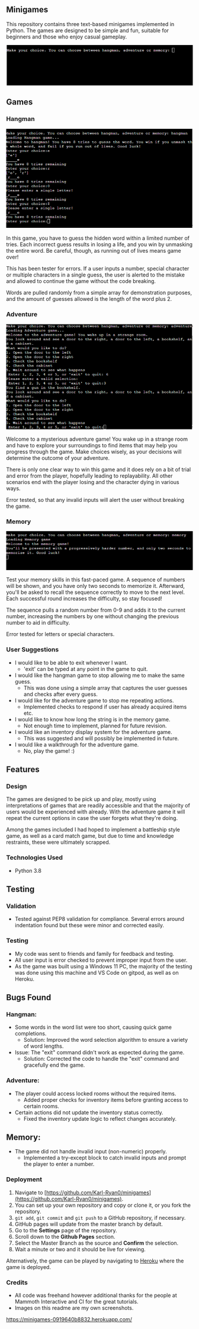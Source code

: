 ## Minigames
This repository contains three text-based minigames implemented in Python. The games are designed to be simple and fun, suitable for beginners and those who enjoy casual gameplay.

![The opening screen](/assets/images/opening.png)

## Games

### Hangman
![Hangman](/assets/images/hangman.png)

In this game, you have to guess the hidden word within a limited number of tries. Each incorrect guess results in losing a life, and you win by unmasking the entire word. Be careful, though, as running out of lives means game over!

This has been tester for errors. If a user inputs a number, special character or multiple characters in a single guess, the user is alerted to the mistake and allowed to continue the game without the code breaking.

Words are pulled randomly from a simple array for demonstration purposes, and the amount of guesses allowed is the length of the word plus 2.

### Adventure
![Adventure](/assets/images/adventure.png)

Welcome to a mysterious adventure game! You wake up in a strange room and have to explore your surroundings to find items that may help you progress through the game. Make choices wisely, as your decisions will determine the outcome of your adventure.

There is only one clear way to win this game and it does rely on a bit of trial and error from the player, hopefully leading to replayability. All other scenarios end with the player losing and the character dying in various ways.

Error tested, so that any invalid inputs will alert the user without breaking the game.

### Memory
![Memory](/assets/images/memory.png)

Test your memory skills in this fast-paced game. A sequence of numbers will be shown, and you have only two seconds to memorize it. Afterward, you'll be asked to recall the sequence correctly to move to the next level. Each successful round increases the difficulty, so stay focused!

The sequence pulls a random number from 0-9 and adds it to the current number, increasing the numbers by one without changing the previous number to aid in difficulty.

Error tested for letters or special characters.

### User Suggestions
* I would like to be able to exit whenever I want.
  * 'exit' can be typed at any point in the game to quit.
* I would like the hangman game to stop allowing me to make the same guess.
  * This was done using a simple array that captures the user guesses and checks after every guess.
* I would like for the adventure game to stop me repeating actions.
  * Implemented checks to respond if user has already acquired items etc.
* I would like to know how long the string is in the memory game.
  * Not enough time to implement, planned for future revision.
* I would like an inventory display system for the adventure game.
  * This was suggested and will possibly be implemented in future.
* I would like a walkthrough for the adventure game.
  * No, play the game! :)

## Features


### Design
The games are designed to be pick up and play, mostly using interpretations of games that are readily accessible and that the majority of users would be experienced with already. With the adventure game it will repeat the current options in case the user forgets what they're doing.

Among the games included I had hoped to implement a battleship style game, as well as a card match game, but due to time and knowledge restraints, these were ultimately scrapped.

### Technologies Used
* Python 3.8

## Testing
### Validation
* Tested against PEP8 validation for compliance. Several errors around indentation found but these were minor and corrected easily.

### Testing
* My code was sent to friends and family for feedback and testing.
* All user input is error checked to prevent improper input from the user.
* As the game was built using a Windows 11 PC, the majority of the testing was done using this machine and VS Code on gitpod, as well as on Heroku.

## Bugs Found
### Hangman:

* Some words in the word list were too short, causing quick game completions.
  * Solution: Improved the word selection algorithm to ensure a variety of word lengths.
* Issue: The "exit" command didn't work as expected during the game.
  * Solution: Corrected the code to handle the "exit" command and gracefully end the game.
### Adventure:

* The player could access locked rooms without the required items.
  * Added proper checks for inventory items before granting access to certain rooms.
* Certain actions did not update the inventory status correctly.
  * Fixed the inventory update logic to reflect changes accurately.
## Memory:

* The game did not handle invalid input (non-numeric) properly.
  * Implemented a try-except block to catch invalid inputs and prompt the player to enter a number.


### Deployment
1. Navigate to [https://github.com/Karl-Ryan0/minigames](https://github.com/Karl-Ryan0/minigames).
2. You can set up your own repository and copy or clone it, or you fork the repository.
3. `git add`, `git commit` and `git push` to a GitHub repository, if necessary.
4. GitHub pages will update from the master branch by default.
5. Go to the **Settings** page of the repository.
6. Scroll down to the **Github Pages** section.
7. Select the Master Branch as the source and **Confirm** the selection.
8. Wait a minute or two and it should be live for viewing.

Alternatively, the game can be played by navigating to [Heroku](https://minigames-0919640b8832.herokuapp.com/s) where the game is deployed.


### Credits
* All code was freehand however additional thanks for the people at Mammoth Interactive and CI for the great tutorials.
* Images on this readme are my own screenshots.

https://minigames-0919640b8832.herokuapp.com/